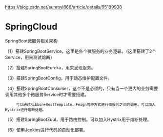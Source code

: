 https://blog.csdn.net/sunroyi666/article/details/95189938

# SpringCloud

SpringBoot微服务相关架构

（1）搭建SpringBootService，这里是各个微服务的业务逻辑。（这里搭建了2个Service，用来测试熔断）

（2）搭建SpringBootEureka，用来发现服务。

（3）搭建SpringBootConfig，用于动态维护配置文件。

（4）搭建SpringBootConsumer，这个不是必须的，只有当一个更大的业务需要调用其他多个微服务Service时才需要搭建。

         可以通过Ribbon+RestTemplate，Feign两种方式进行微服务之间的调用。可以加入Hystrix进行熔断处理。

（5）搭建SpringBootZuul，用于路由控制。可以加入Hystrix用于熔断处理。

（6）使用Jenkins进行代码的自动化部署。
